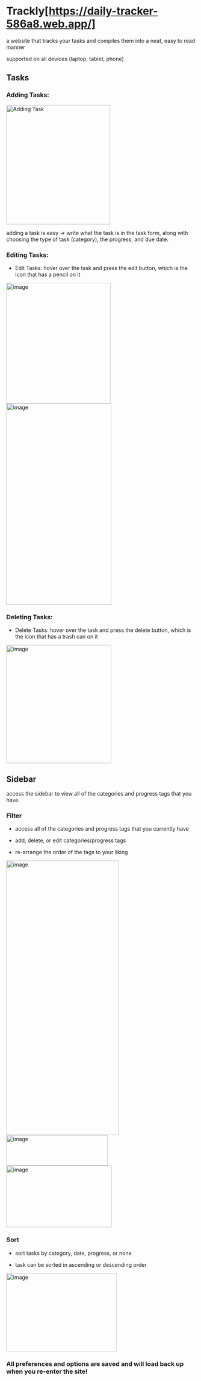 # Trackly[https://daily-tracker-586a8.web.app/]

a website that tracks your tasks and compiles them into a neat, easy to read manner

supported on all devices (laptop, tablet, phone)

## Tasks

### Adding Tasks:
 <img width="276" height="316" alt="Adding Task" src="https://github.com/user-attachments/assets/012c504c-17a3-4abc-8ebe-124ddb59b11b" /> 
 
adding a task is easy -> write what the task is in the task form, along with choosing the type of task (category), the progress,
and due date. 




### Editing Tasks:

- Edit Tasks: hover over the task and press the edit button, which is the icon that has a pencil on it

<img width="277" height="319" alt="image" src="https://github.com/user-attachments/assets/646f6cac-0516-4918-85df-31989234b63f" />  
<img width="279" height="533" alt="image" src="https://github.com/user-attachments/assets/4a1db217-4ce9-4697-a9a5-216c71f84135" />


### Deleting Tasks:

- Delete Tasks: hover over the task and press the delete button, which is the icon that has a trash can on it
  
<img width="279" height="313" alt="image" src="https://github.com/user-attachments/assets/de0face8-c5c2-4074-ae75-d3ed3b2b1727" />


## Sidebar

access the sidebar to view all of the categories and progress tags that you have.

### Filter

- access all of the categories and progress tags that you currently have

- add, delete, or edit categories/progress tags

- re-arrange the order of the tags to your liking

<img width="299" height="727" alt="image" src="https://github.com/user-attachments/assets/cc173e79-3f90-4db6-810d-f256f3f9e285" />
<img width="269" height="81" alt="image" src="https://github.com/user-attachments/assets/b8b86642-a308-491f-a5d0-9626c2f7d963" />
<img width="280" height="163" alt="image" src="https://github.com/user-attachments/assets/92431ca3-b1b3-4213-9f87-7c266c883d77" />



### Sort

- sort tasks by category, date, progress, or none

- task can be sorted in ascending or descending order

<img width="294" height="207" alt="image" src="https://github.com/user-attachments/assets/b9fc8edd-b8f2-4196-aec1-ff33e8485e2b" />

### All preferences and options are saved and will load back up when you re-enter the site!


